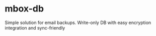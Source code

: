 # mbox-db

Simple solution for email backups.
Write-only DB with easy encryption integration and sync-friendly